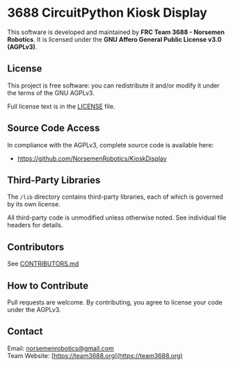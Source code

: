 # 3688 CircuitPython Kiosk Display

This software is developed and maintained by **FRC Team 3688 - Norsemen Robotics**. It is licensed under the **GNU Affero General Public License v3.0 (AGPLv3)**.

## License

This project is free software: you can redistribute it and/or modify it under the terms of the GNU AGPLv3.

Full license text is in the [LICENSE](LICENSE) file.

## Source Code Access

In compliance with the AGPLv3, complete source code is available here:

- https://github.com/NorsemenRobotics/KioskDisplay

## Third-Party Libraries

The `/lib` directory contains third-party libraries, each of which is governed by its own license. 

All third-party code is unmodified unless otherwise noted. See individual file headers for details.

## Contributors

See [CONTRIBUTORS.md](CONTRIBUTORS.md)

## How to Contribute

Pull requests are welcome. By contributing, you agree to license your code under the AGPLv3.

## Contact

Email: norsemenrobotics@gmail.com  
Team Website: [https://team3688.org](https://team3688.org) 